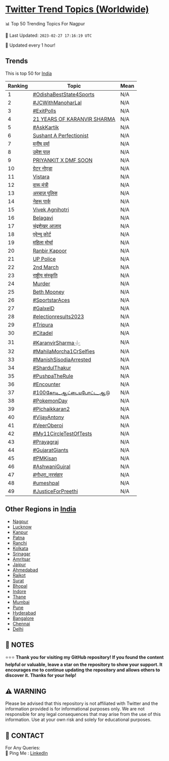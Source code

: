 [Twitter Trend Topics (Worldwide)](https://github.com/ErcinDedeoglu/Twitter-Trend-Topics)
==========


📊 Top 50 Trending Topics For Nagpur

📆 Last Updated: `2023-02-27 17:16:19 UTC`

🔧 Updated every 1 hour!


## Trends

This is top 50 for [India](</India>)

| Ranking | Topic | Mean |
| ------- | ------------ | ------------ |
| 1 | [#OdishaBestState4Sports](http://twitter.com/search?q=%23OdishaBestState4Sports) | N/A |
| 2 | [#JCWithManoharLal](http://twitter.com/search?q=%23JCWithManoharLal) | N/A |
| 3 | [#ExitPolls](http://twitter.com/search?q=%23ExitPolls) | N/A |
| 4 | [21 YEARS OF KARANVIR SHARMA](http://twitter.com/search?q=21+YEARS+OF+KARANVIR+SHARMA) | N/A |
| 5 | [#AskKartik](http://twitter.com/search?q=%23AskKartik) | N/A |
| 6 | [Sushant A Perfectionist](http://twitter.com/search?q=Sushant+A+Perfectionist) | N/A |
| 7 | [मनीष वर्मा](http://twitter.com/search?q=%e0%a4%ae%e0%a4%a8%e0%a5%80%e0%a4%b7+%e0%a4%b5%e0%a4%b0%e0%a5%8d%e0%a4%ae%e0%a4%be) | N/A |
| 8 | [उमेश पाल](http://twitter.com/search?q=%e0%a4%89%e0%a4%ae%e0%a5%87%e0%a4%b6+%e0%a4%aa%e0%a4%be%e0%a4%b2) | N/A |
| 9 | [PRIYANKIT X DMF SOON](http://twitter.com/search?q=PRIYANKIT+X+DMF+SOON) | N/A |
| 10 | [ग्रेटर नोएडा](http://twitter.com/search?q=%e0%a4%97%e0%a5%8d%e0%a4%b0%e0%a5%87%e0%a4%9f%e0%a4%b0+%e0%a4%a8%e0%a5%8b%e0%a4%8f%e0%a4%a1%e0%a4%be) | N/A |
| 11 | [Vistara](http://twitter.com/search?q=Vistara) | N/A |
| 12 | [दारू मंत्री](http://twitter.com/search?q=%e0%a4%a6%e0%a4%be%e0%a4%b0%e0%a5%82+%e0%a4%ae%e0%a4%82%e0%a4%a4%e0%a5%8d%e0%a4%b0%e0%a5%80) | N/A |
| 13 | [अरबाज़ पुलिस](http://twitter.com/search?q=%e0%a4%85%e0%a4%b0%e0%a4%ac%e0%a4%be%e0%a4%9c%e0%a4%bc+%e0%a4%aa%e0%a5%81%e0%a4%b2%e0%a4%bf%e0%a4%b8) | N/A |
| 14 | [नेहरू पार्क](http://twitter.com/search?q=%e0%a4%a8%e0%a5%87%e0%a4%b9%e0%a4%b0%e0%a5%82+%e0%a4%aa%e0%a4%be%e0%a4%b0%e0%a5%8d%e0%a4%95) | N/A |
| 15 | [Vivek Agnihotri](http://twitter.com/search?q=Vivek+Agnihotri) | N/A |
| 16 | [Belagavi](http://twitter.com/search?q=Belagavi) | N/A |
| 17 | [चंद्रशेखर आज़ाद](http://twitter.com/search?q=%e0%a4%9a%e0%a4%82%e0%a4%a6%e0%a5%8d%e0%a4%b0%e0%a4%b6%e0%a5%87%e0%a4%96%e0%a4%b0+%e0%a4%86%e0%a4%9c%e0%a4%bc%e0%a4%be%e0%a4%a6) | N/A |
| 18 | [एवेन्यू कोर्ट](http://twitter.com/search?q=%e0%a4%8f%e0%a4%b5%e0%a5%87%e0%a4%a8%e0%a5%8d%e0%a4%af%e0%a5%82+%e0%a4%95%e0%a5%8b%e0%a4%b0%e0%a5%8d%e0%a4%9f) | N/A |
| 19 | [महिला मोर्चा](http://twitter.com/search?q=%e0%a4%ae%e0%a4%b9%e0%a4%bf%e0%a4%b2%e0%a4%be+%e0%a4%ae%e0%a5%8b%e0%a4%b0%e0%a5%8d%e0%a4%9a%e0%a4%be) | N/A |
| 20 | [Ranbir Kapoor](http://twitter.com/search?q=Ranbir+Kapoor) | N/A |
| 21 | [UP Police](http://twitter.com/search?q=UP+Police) | N/A |
| 22 | [2nd March](http://twitter.com/search?q=2nd+March) | N/A |
| 23 | [राष्ट्रीय संस्कृति](http://twitter.com/search?q=%e0%a4%b0%e0%a4%be%e0%a4%b7%e0%a5%8d%e0%a4%9f%e0%a5%8d%e0%a4%b0%e0%a5%80%e0%a4%af+%e0%a4%b8%e0%a4%82%e0%a4%b8%e0%a5%8d%e0%a4%95%e0%a5%83%e0%a4%a4%e0%a4%bf) | N/A |
| 24 | [Murder](http://twitter.com/search?q=Murder) | N/A |
| 25 | [Beth Mooney](http://twitter.com/search?q=Beth+Mooney) | N/A |
| 26 | [#SportstarAces](http://twitter.com/search?q=%23SportstarAces) | N/A |
| 27 | [#GalxeID](http://twitter.com/search?q=%23GalxeID) | N/A |
| 28 | [#electionresults2023](http://twitter.com/search?q=%23electionresults2023) | N/A |
| 29 | [#Tripura](http://twitter.com/search?q=%23Tripura) | N/A |
| 30 | [#Citadel](http://twitter.com/search?q=%23Citadel) | N/A |
| 31 | [#KaranvirSharma𓇼](http://twitter.com/search?q=%23KaranvirSharma%f0%93%87%bc) | N/A |
| 32 | [#MahilaMorcha1CrSelfies](http://twitter.com/search?q=%23MahilaMorcha1CrSelfies) | N/A |
| 33 | [#ManishSisodiaArrested](http://twitter.com/search?q=%23ManishSisodiaArrested) | N/A |
| 34 | [#ShardulThakur](http://twitter.com/search?q=%23ShardulThakur) | N/A |
| 35 | [#PushpaTheRule](http://twitter.com/search?q=%23PushpaTheRule) | N/A |
| 36 | [#Encounter](http://twitter.com/search?q=%23Encounter) | N/A |
| 37 | [#100கோடி_ஆட்டையபோட்ட_ஆடு](http://twitter.com/search?q=%23100%e0%ae%95%e0%af%8b%e0%ae%9f%e0%ae%bf_%e0%ae%86%e0%ae%9f%e0%af%8d%e0%ae%9f%e0%af%88%e0%ae%af%e0%ae%aa%e0%af%8b%e0%ae%9f%e0%af%8d%e0%ae%9f_%e0%ae%86%e0%ae%9f%e0%af%81) | N/A |
| 38 | [#PokemonDay](http://twitter.com/search?q=%23PokemonDay) | N/A |
| 39 | [#Pichaikkaran2](http://twitter.com/search?q=%23Pichaikkaran2) | N/A |
| 40 | [#VijayAntony](http://twitter.com/search?q=%23VijayAntony) | N/A |
| 41 | [#VeerOberoi](http://twitter.com/search?q=%23VeerOberoi) | N/A |
| 42 | [#My11CircleTestOfTests](http://twitter.com/search?q=%23My11CircleTestOfTests) | N/A |
| 43 | [#Prayagraj](http://twitter.com/search?q=%23Prayagraj) | N/A |
| 44 | [#GujaratGiants](http://twitter.com/search?q=%23GujaratGiants) | N/A |
| 45 | [#PMKisan](http://twitter.com/search?q=%23PMKisan) | N/A |
| 46 | [#AshwaniGujral](http://twitter.com/search?q=%23AshwaniGujral) | N/A |
| 47 | [#गोधरा_नरसंहार](http://twitter.com/search?q=%23%e0%a4%97%e0%a5%8b%e0%a4%a7%e0%a4%b0%e0%a4%be_%e0%a4%a8%e0%a4%b0%e0%a4%b8%e0%a4%82%e0%a4%b9%e0%a4%be%e0%a4%b0) | N/A |
| 48 | [#umeshpal](http://twitter.com/search?q=%23umeshpal) | N/A |
| 49 | [#JusticeForPreethi](http://twitter.com/search?q=%23JusticeForPreethi) | N/A |



## Other Regions in [India](</India>)

* [Nagpur](</India/Nagpur.md>)
* [Lucknow](</India/Lucknow.md>)
* [Kanpur](</India/Kanpur.md>)
* [Patna](</India/Patna.md>)
* [Ranchi](</India/Ranchi.md>)
* [Kolkata](</India/Kolkata.md>)
* [Srinagar](</India/Srinagar.md>)
* [Amritsar](</India/Amritsar.md>)
* [Jaipur](</India/Jaipur.md>)
* [Ahmedabad](</India/Ahmedabad.md>)
* [Rajkot](</India/Rajkot.md>)
* [Surat](</India/Surat.md>)
* [Bhopal](</India/Bhopal.md>)
* [Indore](</India/Indore.md>)
* [Thane](</India/Thane.md>)
* [Mumbai](</India/Mumbai.md>)
* [Pune](</India/Pune.md>)
* [Hyderabad](</India/Hyderabad.md>)
* [Bangalore](</India/Bangalore.md>)
* [Chennai](</India/Chennai.md>)
* [Delhi](</India/Delhi.md>)



## 📝 NOTES

⭐⭐⭐ **Thank you for visiting my GitHub repository! If you found the content helpful or valuable, leave a star on the repository to show your support. It encourages me to continue updating the repository and allows others to discover it. Thanks for your help!**


## ⚠️ WARNING

Please be advised that this repository is not affiliated with Twitter and the information provided is for informational purposes only. We are not responsible for any legal consequences that may arise from the use of this information. Use at your own risk and solely for educational purposes.


## 📨 CONTACT

 For Any Queries:  
            🏓 Ping Me : [LinkedIn](https://www.linkedin.com/in/ercindedeoglu/)

